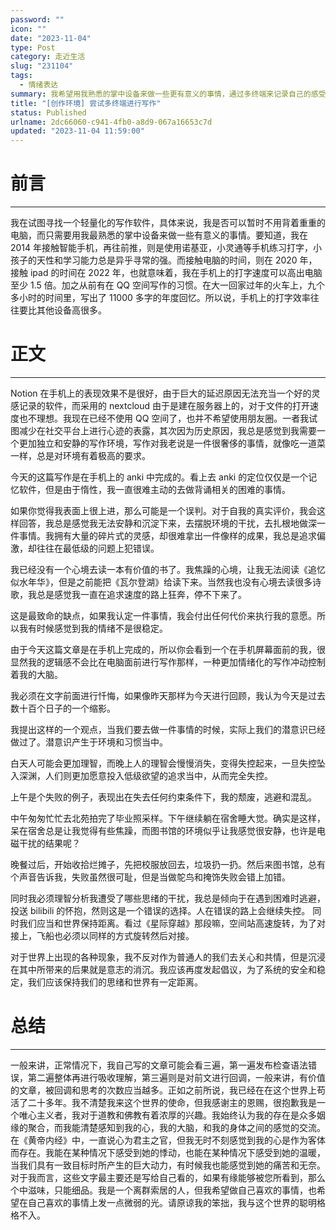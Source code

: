 ```yaml
---
password: ""
icon: ""
date: "2023-11-04"
type: Post
category: 走近生活
slug: "231104"
tags:
  - 情绪表达
summary: 我希望用我熟悉的掌中设备来做一些更有意义的事情，通过多终端来记录自己的感受。
title: "[创作环境] 尝试多终端进行写作"
status: Published
urlname: 2dc66060-c941-4fb0-a8d9-067a16653c7d
updated: "2023-11-04 11:59:00"
---
```


# 前言

---

我在试图寻找一个轻量化的写作软件，具体来说，我是否可以暂时不用背着重重的电脑，而只需要用我最熟悉的掌中设备来做一些有意义的事情。要知道，我在 2014 年接触智能手机，再往前推，则是使用诺基亚，小灵通等手机练习打字，小孩子的天性和学习能力总是异乎寻常的强。而接触电脑的时间，则在 2020 年，接触 ipad 的时间在 2022 年，也就意味着，我在手机上的打字速度可以高出电脑至少 1.5 倍。加之从前有在 QQ 空间写作的习惯。在大一回家过年的火车上，九个多小时的时间里，写出了 11000 多字的年度回忆。所以说，手机上的打字效率往往要比其他设备高很多。

# 正文

---

Notion 在手机上的表现效果不是很好，由于巨大的延迟原因无法充当一个好的灵感记录的软件，而采用的 nextcloud 由于是建在服务器上的，对于文件的打开速度也不理想。我现在已经不使用 QQ 空间了，也并不希望使用朋友圈。一者我试图减少在社交平台上进行心迹的表露，其次因为历史原因，我总是感觉到我需要一个更加独立和安静的写作环境，写作对我老说是一件很奢侈的事情，就像吃一道菜一样，总是对环境有着极高的要求。

今天的这篇写作是在手机上的 anki 中完成的。看上去 anki 的定位仅仅是一个记忆软件，但是由于惰性，我一直很难主动的去做背诵相关的困难的事情。

如果你觉得我表面上很上进，那么可能是一个误判。对于自我的真实评价，我会这样回答，我总是感觉我无法安静和沉淀下来，去摆脱环境的干扰，去扎根地做深一件事情。我拥有大量的碎片式的灵感，却很难拿出一件像样的成果，我总是追求偏激，却往往在最低级的问题上犯错误。

我已经没有一个心境去读一本有价值的书了。我焦躁的心境，让我无法阅读《追忆似水年华》，但是之前能把《瓦尔登湖》给读下来。当然我也没有心境去读很多诗歌，我总是感觉我一直在追求速度的路上狂奔，停不下来了。

这是最致命的缺点，如果我认定一件事情，我会付出任何代价来执行我的意愿。所以我有时候感觉到我的情绪不是很稳定。

由于今天这篇文章是在手机上完成的，所以你会看到一个在手机屏幕面前的我，很显然我的逻辑感不会比在电脑面前进行写作那样，一种更加情绪化的写作冲动控制着我的大脑。

我必须在文字前面进行忏悔，如果像昨天那样为今天进行回顾，我认为今天是过去数十百个日子的一个缩影。

我提出这样的一个观点，当我们要去做一件事情的时候，实际上我们的潜意识已经做过了。潜意识产生于环境和习惯当中。

白天人可能会更加理智，而晚上人的理智会慢慢消失，变得失控起来，一旦失控坠入深渊，人们则更加愿意投入低级欲望的追求当中，从而完全失控。

上午是个失败的例子，表现出在失去任何约束条件下，我的颓废，逃避和混乱。

中午匆匆忙忙去北苑拍完了毕业照采样。下午继续躺在宿舍睡大觉。确实是这样，呆在宿舍总是让我觉得有些焦躁，而图书馆的环境似乎让我感觉很安静，也许是电磁干扰的结果呢？

晚餐过后，开始收拾烂摊子，先把校服放回去，垃圾扔一扔。然后来图书馆，总有个声音告诉我，失败虽然很可耻，但是当做鸵鸟和掩饰失败会错上加错。

同时我必须理智分析我遭受了哪些思绪的干扰，我总是倾向于在遇到困难时逃避，投送 bilibili 的怀抱，然则这是一个错误的选择。人在错误的路上会继续失控。 同时我们应当和世界保持距离。看过《星际穿越》那段嘛，空间站高速旋转，为了对接上，飞船也必须以同样的方式旋转然后对接。

对于世界上出现的各种现象，我不反对作为普通人的我们去关心和共情，但是沉浸在其中所带来的后果就是意志的消沉。我应该再度发起倡议，为了系统的安全和稳定，我们应该保持我们的思绪和世界有一定距离。

# 总结

---

一般来讲，正常情况下，我自己写的文章可能会看三遍，第一遍发布检查语法错误，第二遍整体再进行吸收理解，第三遍则是对前文进行回调，一般来讲，有价值的文章，被回调和思考的次数应当越多。正如之前所说，我已经在在这个世界上苟活了二十多年。我不清楚我来这个世界的使命，但我感谢主的恩赐，很抱歉我是一个唯心主义者，我对于道教和佛教有着浓厚的兴趣。我始终认为我的存在是众多姻缘的聚合，而我能清楚感知到我的心，我的大脑，和我的身体之间的感觉的交流。在《黄帝内经》中，一直说心为君主之官，但我无时不刻感觉到我的心是作为客体而存在。我能在某种情况下感受到她的悸动，也能在某种情况下感受到她的温暖，当我们具有一致目标时所产生的巨大动力，有时候我也能感觉到她的痛苦和无奈。对于我而言，这些文字最主要还是写给自己看的，如果有缘能够被您所看到，那么个中滋味，只能细品。我是一个离群索居的人，但我希望做自己喜欢的事情，也希望在自己喜欢的事情上发一点微弱的光。请原谅我的笨拙，我与这个世界的聪明格格不入。
